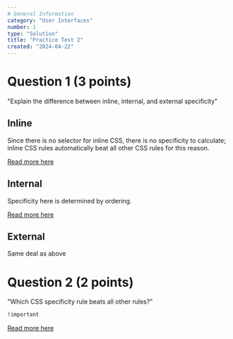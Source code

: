 ```yaml
---
# General Information
category: "User Interfaces"
number: 1
type: "Solution"
title: "Practice Test 2"
created: "2024-04-22"
---
```


# Question 1 (3 points)

"Explain the difference between inline, internal, and external specificity"

## Inline

Since there is no selector for inline CSS, there is no specificity to calculate; inline CSS rules automatically beat all other CSS rules for this reason.

[Read more here](https://www.elizabethpoggie.com/notes/14-user-interfaces#inline-css)

## Internal

Specificity here is determined by ordering.

[Read more here](https://www.elizabethpoggie.com/notes/14-user-interfaces#internal-and-external-css)

## External

Same deal as above

# Question 2 (2 points)

"Which CSS specificity rule beats all other rules?"

```css
!important
```

[Read more here](https://www.elizabethpoggie.com/notes/14-user-interfaces#inline-css)
